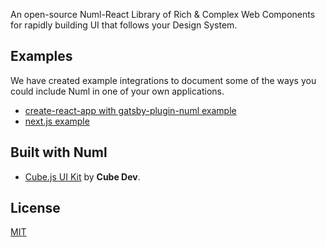 An open-source Numl-React Library of Rich & Complex Web Components for rapidly building UI that follows your Design System.

## Examples

We have created example integrations to document some of the ways you could include Numl in one of your own applications.

- [create-react-app with gatsby-plugin-numl example](https://numl.design/handbook/integration/react)
- [next.js example](https://numl.design/handbook/integration/next-js)

## Built with Numl

* [Cube.js UI Kit](https://github.com/cube-js/cubejs-ui-kit) by **Cube Dev**.

## License

[MIT](LICENSE)
